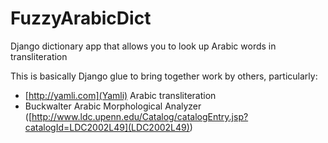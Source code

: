 FuzzyArabicDict
===============

Django dictionary app that allows you to look up Arabic words in transliteration

This is basically Django glue to bring together work by others, particularly:
- [http://yamli.com](Yamli) Arabic transliteration 
- Buckwalter Arabic Morphological Analyzer ([http://www.ldc.upenn.edu/Catalog/catalogEntry.jsp?catalogId=LDC2002L49](LDC2002L49)) 



